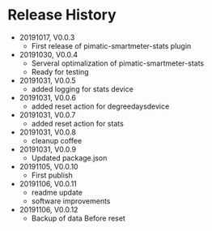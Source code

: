 # Release History

* 20191017, V0.0.3
    * First release of pimatic-smartmeter-stats plugin
* 20191030, V0.0.4
    * Serveral optimalization of pimatic-smartmeter-stats
    * Ready for testing
* 20191031, V0.0.5
    * added logging for stats device
* 20191031, V0.0.6
    * added reset action for degreedaysdevice
* 20191031, V0.0.7
    * added reset action for stats
* 20191031, V0.0.8
    * cleanup coffee
* 20191031, V0.0.9
    * Updated package.json
* 20191105, V0.0.10
    * First publish
* 20191106, V0.0.11
    * readme update
    * software improvements
* 20191106, V0.0.12
    * Backup of data Before reset
